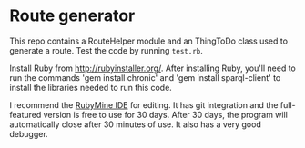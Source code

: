 Route generator
===============

This repo contains a RouteHelper module and an ThingToDo class used to generate a route. Test the code by running `test.rb`.

Install Ruby from http://rubyinstaller.org/. After installing Ruby, you'll need to run the commands 'gem install chronic' and 'gem install sparql-client' to install the libraries needed to run this code. 

I recommend the [RubyMine IDE](https://www.jetbrains.com/ruby/) for editing. It has git integration and the full-featured version is free to use for 30 days. After 30 days, the program will automatically close after 30 minutes of use. It also has a very good debugger.
